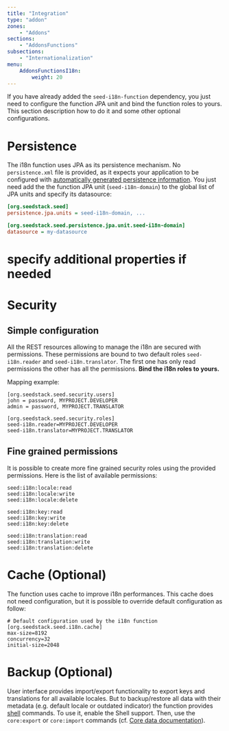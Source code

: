 ```yaml
---
title: "Integration"
type: "addon"
zones:
    - "Addons"
sections:
    - "AddonsFunctions"
subsections:
    - "Internationalization"
menu:
    AddonsFunctionsI18n:
        weight: 20
---
```


If you have already added the `seed-i18n-function` dependency, you just need to configure the function JPA unit and bind
the function roles to yours. This section description how to do it and some other optional configurations.

# Persistence

The i18n function uses JPA as its persistence mechanism. No `persistence.xml` file is provided, as it expects your
application to be configured with [automatically generated persistence information](/docs/seed/manual/persistence/jpa/#without-persistence-xml).
You just need add the the function JPA unit (`seed-i18n-domain`) to the global list of JPA units and specify its datasource:

```ini
[org.seedstack.seed]
persistence.jpa.units = seed-i18n-domain, ...

[org.seedstack.seed.persistence.jpa.unit.seed-i18n-domain]
datasource = my-datasource
```

# specify additional properties if needed

# Security

## Simple configuration

All the REST resources allowing to manage the i18n are secured with permissions. These permissions are bound to two
default roles `seed-i18n.reader` and `seed-i18n.translator`. The first one has only read permissions the other has all
the permissions. **Bind the i18n roles to yours.**

Mapping example:

	[org.seedstack.seed.security.users]
	john = password, MYPROJECT.DEVELOPER
	admin = password, MYPROJECT.TRANSLATOR

	[org.seedstack.seed.security.roles]
	seed-i18n.reader=MYPROJECT.DEVELOPER
    seed-i18n.translator=MYPROJECT.TRANSLATOR

## Fine grained permissions

It is possible to create more fine grained security roles using the provided permissions. Here is the list of available
permissions:

	seed:i18n:locale:read
	seed:i18n:locale:write
	seed:i18n:locale:delete

	seed:i18n:key:read
	seed:i18n:key:write
	seed:i18n:key:delete

	seed:i18n:translation:read
	seed:i18n:translation:write
	seed:i18n:translation:delete

# Cache (Optional)

The function uses cache to improve i18n performances. This cache does not need configuration, but it is possible to override default
configuration as follow:

	# Default configuration used by the i18n function
	[org.seedstack.seed.i18n.cache]
	max-size=8192
	concurrency=32
	initial-size=2048

# Backup (Optional)

User interface provides import/export functionality to export keys and translations for all available locales.
But to backup/restore all data with their metadata (e.g. default locale or outdated indicator) the function provides
[shell](#!/seed-doc/shell) commands. To use it, enable the Shell support. Then, use the `core:export` or `core:import`
commands (cf. [Core data documentation](#!/seed-doc/core/data)).